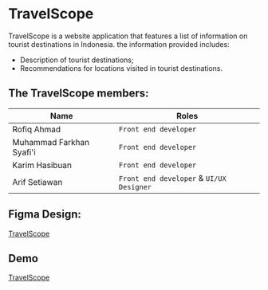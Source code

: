 # TravelScope

TravelScope is a website application that features a list of information on tourist destinations in Indonesia. the information provided includes:

- Description of tourist destinations;
- Recommendations for locations visited in tourist destinations.

## The TravelScope members:

| Name                     | Roles                                    |
| ------------------------ | ---------------------------------------- |
| Rofiq Ahmad              | `Front end developer`                    |
| Muhammad Farkhan Syafi'i | `Front end developer`                    |
| Karim Hasibuan           | `Front end developer`                    |
| Arif Setiawan            | `Front end developer` & `UI/UX Designer` |

## Figma Design:

[TravelScope](https://www.figma.com/file/DntDIGr23JZzRjjBflxBLH/TeavelScope?t=Pb42DRsHtENjDe0F-0)

## Demo

[TravelScope](https://travelscopee.netlify.app/)
